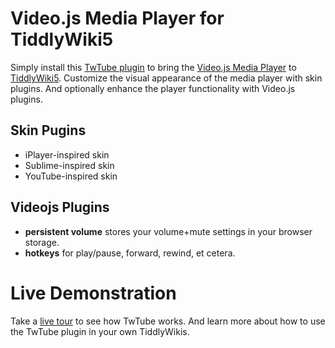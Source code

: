 # Video.js Media Player for TiddlyWiki5

Simply install this [TwTube plugin](https://github.com/TheDiveO/TwTube/releases/latest)
to bring the [Video.js Media Player](https://videojs.com/)
to [TiddlyWiki5](https://tiddlywiki.com/). Customize the visual appearance of the media player
with skin plugins. And optionally enhance the player functionality with Video.js plugins. 

## Skin Pugins

* iPlayer-inspired skin
* Sublime-inspired skin
* YouTube-inspired skin

## Videojs Plugins

* **persistent volume** stores your volume+mute settings in your browser storage.
* **hotkeys** for play/pause, forward, rewind, et cetera.


# Live Demonstration

Take a [live tour](https://thediveo.github.io/TwTube/output/twtube.html) to see how TwTube
works. And learn more about how to use the TwTube plugin in your own TiddlyWikis.
